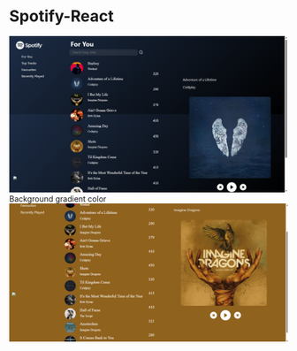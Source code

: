 # Spotify-React

![Alt Text](https://github.com/Shefalidesai/Spotify-React/blob/main/Screenshot%20(14).png)<br>
Background gradient color<br>
![Alt Text](https://github.com/Shefalidesai/Spotify-React/blob/main/Screenshot%20(18).png)<br>

